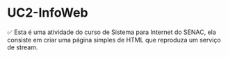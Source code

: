 # UC2-InfoWeb

:white_check_mark: Esta é uma atividade do curso de Sistema para Internet do SENAC, ela consiste em criar uma página simples de HTML que reproduza um serviço de stream. 
